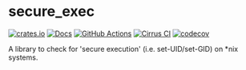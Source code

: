 # secure_exec

[![crates.io](https://img.shields.io/crates/v/secure_exec.svg)](https://crates.io/crates/secure_exec)
[![Docs](https://docs.rs/secure_exec/badge.svg)](https://docs.rs/secure_exec)
[![GitHub Actions](https://github.com/cptpcrd/secure_exec/workflows/CI/badge.svg?branch=master&event=push)](https://github.com/cptpcrd/secure_exec/actions?query=workflow%3ACI+branch%3Amaster+event%3Apush)
[![Cirrus CI](https://api.cirrus-ci.com/github/cptpcrd/secure_exec.svg?branch=master)](https://cirrus-ci.com/github/cptpcrd/secure_exec)
[![codecov](https://codecov.io/gh/cptpcrd/secure_exec/branch/master/graph/badge.svg)](https://codecov.io/gh/cptpcrd/secure_exec)

A library to check for 'secure execution' (i.e. set-UID/set-GID) on \*nix systems.
